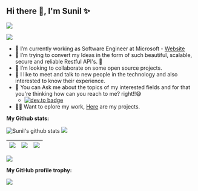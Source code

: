 ## Hi there 👋, I'm Sunil ✨

![](https://github-profile-summary-cards.vercel.app/api/cards/profile-details?username=SunilGudivada\&theme=vue\&hide\_border=true)


[![](https://komarev.com/ghpvc/?username=SunilGudivada\&style=plastic)](https://github.com/Chanchal1603/github-visitors-counter)

* 🔭 I’m currently working as Software Engineer at Microsoft - [Website](https://www.microsoft.com/en-in/microsoft-viva/learning)
* 🌱 I’m trying to convert my Ideas in the form of such beautiful, scalable, secure and reliable Restful API's. 💜
* 👯 I’m looking to collaborate on some open source projects.
* 🤩 I like to meet and talk to new people in the technology and also interested to know their experience.
* 💬 You can Ask me about the topics of my interested fields and for that you're thinking how can you reach to me? right!!😅
  * [![dev.to badge](https://img.shields.io/badge/linkedin-sunilGudivada-blue)](https://www.linkedin.com/in/sunil0385/)
* 👨‍💻 Want to eplore my work, [Here](https://github.com/SunilGudivada?tab=repositories) are my projects.

**My Github stats:**


![Sunil's github stats](https://github-readme-stats.vercel.app/api?username=SunilGudivada\&show\_icons=true\&include\_all\_commits=true\&theme=vue\&hide\_border=true) ![](https://github-readme-streak-stats.herokuapp.com/?user=SunilGudivada\&theme=vue\&custom\_title=streak-stats\&hide\_border=true\&layout=compact)

| ![](https://github-profile-summary-cards.vercel.app/api/cards/repos-per-language?username=SunilGudivada\&theme=vue\&hide\_border=true) | ![](https://github-profile-summary-cards.vercel.app/api/cards/most-commit-language?username=SunilGudivada\&theme=vue\&hide\_border=true) | ![](https://github-readme-stats.vercel.app/api/top-langs/?username=SunilGudivada\&layout=compact\&theme=vue\&hide\_border=true) |
| -------------------------------------------------------------------------------------------------------------------------------------- | ---------------------------------------------------------------------------------------------------------------------------------------- | ------------------------------------------------------------------------------------------------------------------------------- |
![](https://github-profile-summary-cards.vercel.app/api/cards/productive-time?username=sunilgudivada\&theme=vue\&hide\_border=true)

**My GitHub profile trophy:**

![](https://github-profile-trophy.vercel.app/?username=SunilGudivada)
